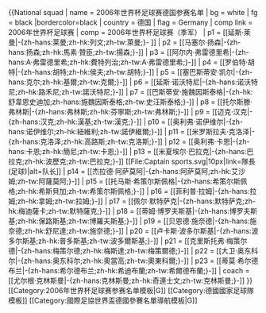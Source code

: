 {{National squad
 | name      = 2006年世界杯足球赛德国参赛名单
 | bg        = white
 | fg        = black
 |bordercolor=black
 | country   = 德国
 | flag      = Germany
 | comp link = 2006年世界杯足球赛
 | comp      = 2006年世界杯足球赛（季军）
 | p1        = [[延斯·莱曼|-{zh-hans:莱曼;zh-hk:列文;zh-tw:萊曼;}- ]]
 | p2        = [[马塞尔·扬森|-{zh-hans:扬森;zh-hk:馬素·贊臣;zh-tw:揚森;}-]]
 | p3        = [[阿尔内·弗雷德里希|-{zh-hans:A·弗雷德里希;zh-hk:費特列治;zh-tw:A·弗雷德里希;}-]]
 | p4        = [[罗伯特·胡特|-{zh-hans:胡特;zh-hk:侯夫;zh-tw:胡特;}-]]
 | p5        = [[塞巴斯蒂安·凯尔|-{zh-hans:克尔;zh-hk:基爾;zh-tw:克爾;}-]]
 | p6        = [[延斯·诺沃特尼|-{zh-hans:诺沃特尼;zh-hk:路禾尼;zh-tw:諾沃特尼;}-]]
 | p7        = [[巴斯蒂安·施魏因斯泰格|-{zh-hk:舒韋恩史迪加;zh-hans:施魏因斯泰格;zh-tw:史汪斯泰格;}-]]
 | p8        = [[托尔斯滕·弗林斯|-{zh-hans:弗林斯;zh-hk:芬寧斯;zh-tw:弗林斯;}-]]
 | p9        = [[迈克·汉克|-{zh-hans:汉克;zh-hk:漢基;zh-tw:漢克;}-]]
 | p10       = [[奥利弗·诺伊维尔|-{zh-hans:诺伊维尔;zh-hk:紐維利;zh-tw:諾伊維爾;}-]]
 | p11       = [[米罗斯拉夫·克洛泽|-{zh-hans:克洛泽;zh-hk:高路斯;zh-tw:克洛斯;}-]]
 | p12       = [[奥利弗·卡恩|-{zh-hans:卡恩;zh-hk:簡尼;zh-tw:卡恩;}-]]
 | p13       = [[米夏埃尔·巴拉克|-{zh-hans:巴拉克;zh-hk:波歷克;zh-tw:巴拉克;}-]] [[File:Captain sports.svg|10px|link=隊長 (足球)|alt=队长]]
 | p14       = [[杰拉德·阿萨莫阿|-{zh-hans:阿萨莫阿;zh-hk:艾沙姆;zh-tw:阿薩莫阿;}-]]
 | p15       = [[托马斯·希策尔斯佩格|-{zh-hans:希策尔斯佩格;zh-hk:希斯貝加;zh-tw:希策尔斯佩格;}-]]
 | p16       = [[菲利普·拉姆|-{zh-hans:拉姆;zh-hk:拿姆;zh-tw:拉姆;}-]]
 | p17       = [[佩尔·默特萨克|-{zh-hans:默特萨克;zh-hk:梅迪薩卡;zh-tw:默特薩克;}-]]
 | p18       = [[蒂姆·博罗夫斯基|-{zh-hans:博罗夫斯基;zh-hk:保路斯基;zh-tw:博羅夫斯基;}-]]
 | p19       = [[贝恩德·施奈德|-{zh-hans:施奈德;zh-hk:舒尼達;zh-tw:施奈德;}-]]
 | p20       = [[卢卡斯·波多尔斯基|-{zh-hans:波多尔斯基;zh-hk:普多斯基;zh-tw:波多爾斯基;}-]]
 | p21       = [[克里斯托弗·梅策尔德|-{zh-hans:梅策尔德;zh-hk:梅斯達;zh-tw:梅策爾德;}-]]
 | p22       = [[大卫·奥东科尔|-{zh-hans:奥东科尔;zh-hk:奧當高;zh-tw:奧東科爾;}-]]
 | p23       = [[蒂莫·希尔德布兰|-{zh-hans:希尔德布兰;zh-hk:希迪布蘭;zh-tw:希爾德布蘭;}-]]
 | coach     = [[尤尔根·克林斯曼|-{zh-hans:克林斯曼;zh-hk:奇連士文;zh-tw:克林斯曼;}-]]
}}<noinclude>
[[Category:2006年世界杯足球赛参赛名单模板|G]]
[[Category:德國國家足球隊模板]]
[[Category:國際足協世界盃德國參賽名單導航模板|G]]
</noinclude>